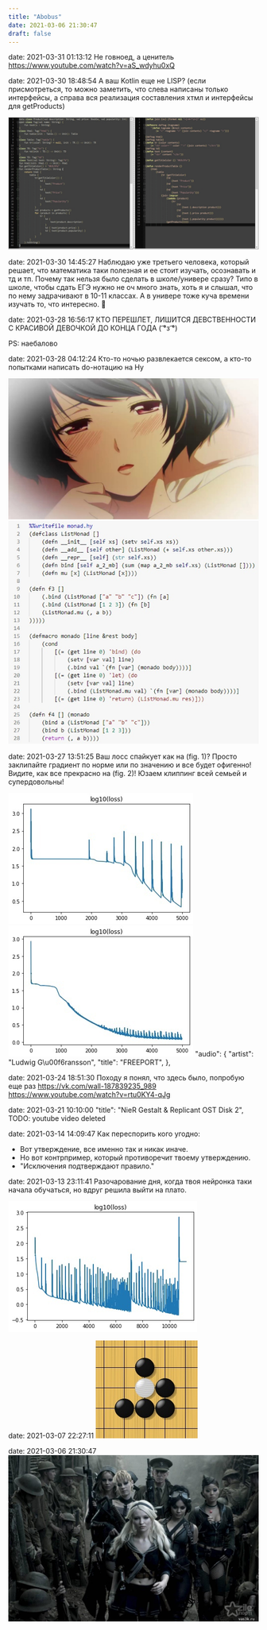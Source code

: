 ```yaml
---
title: "Abobus"
date: 2021-03-06 21:30:47
draft: false
---
```


date: 2021-03-31 01:13:12
Не говноед, а ценитель
https://www.youtube.com/watch?v=aS_wdyhu0xQ

date: 2021-03-30 18:48:54
А ваш Kotlin еще не LISP?
(если присмотреться, то можно заметить, что слева написаны только интерфейсы, а справа вся реализация составления хтмл и интерфейсы для getProducts)

![](/img/vk/HqcXVyO_w9A.jpg)

date: 2021-03-30 14:45:27
Наблюдаю уже третьего человека, который решает, что математика таки полезная и ее стоит изучать, осознавать и тд и тп. Почему так нельзя было сделать в школе/универе сразу? Типо в школе, чтобы сдать ЕГЭ нужно не оч много знать, хоть я и слышал, что по нему задрачивают в 10-11 классах. А в универе тоже куча времени изучать то, что интересно. 🤔

date: 2021-03-28 16:56:17
КТО ПЕРЕШЛЕТ, ЛИШИТСЯ ДЕВСТВЕННОСТИ С КРАСИВОЙ ДЕВОЧКОЙ ДО КОНЦА ГОДА ( ͡°з ͡°)

PS: наебалово

date: 2021-03-28 04:12:24
Кто-то ночью развлекается сексом, а кто-то попытками написать do-нотацию на Hy

![](/img/vk/Y-IP7ChN9LE.jpg)
![](/img/vk/2tTa0yTygxI.jpg)

date: 2021-03-27 13:51:25
Ваш лосс спайкует как на (fig. 1)? Просто заклипайте градиент по норме или по значению и все будет офигенно! Видите, как все прекрасно на (fig. 2)! Юзаем клиппинг всей семьей и супердовольны!

![](/img/vk/B_VYdgcLYOo.jpg)
![](/img/vk/dO1IcpQJCwI.jpg)
      "audio": {
        "artist": "Ludwig G\u00f6ransson",
        "title": "FREEPORT",
      },

date: 2021-03-24 18:51:30
Походу я понял, что здесь было, попробую еще раз
https://vk.com/wall-187839235_989
https://www.youtube.com/watch?v=rtu0KY4-qJg

date: 2021-03-21 10:10:00
        "title": "NieR Gestalt & Replicant OST Disk 2",
        TODO: youtube video deleted

date: 2021-03-14 14:09:47
Как переспорить кого угодно:
- Вот утверждение, все именно так и никак иначе.
- Но вот контрпример, который противоречит твоему утверждению.
- "Исключения подтверждают правило."

date: 2021-03-13 23:11:41
Разочарование дня, когда твоя нейронка таки начала обучаться, но вдруг решила выйти на плато.

![](/img/vk/bsRZE14lIfM.jpg)

date: 2021-03-07 22:27:11
![](/img/vk/lQ2opuYwMv4.jpg)

date: 2021-03-06 21:30:47
![](/img/vk/5PMkL8QBXio.jpg)
